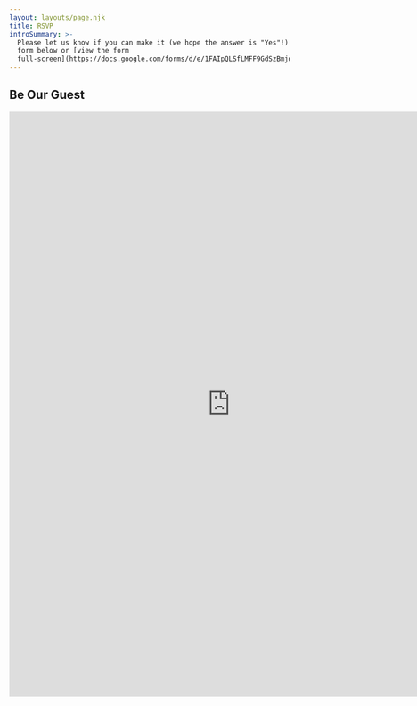 ```yaml
---
layout: layouts/page.njk
title: RSVP
introSummary: >-
  Please let us know if you can make it (we hope the answer is "Yes"!) using the
  form below or [view the form
  full-screen](https://docs.google.com/forms/d/e/1FAIpQLSfLMFF9GdSzBmjdFTREMziNwQ79sxCfAG6HXTxNXDOLo2Vv2Q/viewform).
---
```

## Be Our Guest

<iframe class="width-full" src="https://docs.google.com/forms/d/e/1FAIpQLSfLMFF9GdSzBmjdFTREMziNwQ79sxCfAG6HXTxNXDOLo2Vv2Q/viewform?embedded=true" width="792" height="1050" frameborder="0" marginheight="0" marginwidth="0">Loading…</iframe>
